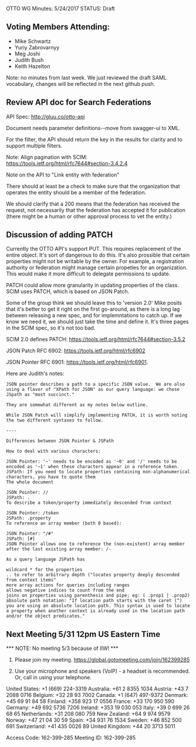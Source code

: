 OTTO WG Minutes: 5/24/2017
STATUS: Draft

## Voting Members Attending:
 - Mike Schwartz
 - Yuriy Zabrovarnyy
 - Meg Joshi
 - Judith Bush
 - Keith Hazelton

Note: no minutes from last week. We just reviewed the draft SAML vocabulary,
changes will be reflected in the next github push.

## Review API doc for Search Federations

 API Spec: http://gluu.co/otto-api

Document needs parameter definitions--move from swagger-ui to XML.

For the filter, the API should return the key in the results for clarity and
to support multiple filters.

Note: Align pagination with SCIM:
  https://tools.ietf.org/html/rfc7644#section-3.4.2.4

Note on the API to "Link entity with federation"

There should at least be a check to make sure that the organization that
operates the entity should be a member of the federation.

We should clarify that a 200 means that the federation has received the
request, not necessarily that the federation has accepted it for publication
(there might be a human or other approval process to vet the entity.)

## Discussion of adding PATCH

Currently the OTTO API's support PUT. This requires replacement of the entire
object. It's sort of dangerous to do this. It's also prossible that certain
properties might not be writable by the owner. For example, a registration
authority or federation might manage certain propeties for an organization.
This would make it more difficult to delegate permissions to update.

PATCH could allow more granularity in updating properties of the class. SCIM uses PATCH, which is based on JSON Patch.

Some of the group think we should leave this to 'version 2.0' Mike posits that
it's better to get it right on the first go-around, as there is a long lag
between releasing a new spec, and for implemntations to catch up. If we know
we need it, we should just take the time and define it. It's three pages in the
SCIM spec, so it's not too bad.

SCIM 2.0 defines PATCH:
  https://tools.ietf.org/html/rfc7644#section-3.5.2

JSON Patch RFC 6902:
  https://tools.ietf.org/html/rfc6902

JSON Pointer RFC 6901:
  https://tools.ietf.org/html/rfc6901.


Here are Judith's notes:
```
JSON pointer describes a path to a specific JSON value.  We are also using a flavor of "XPath for JSON" as our query language: we chose JSpath as "most succinct."

They are somewhat different as my notes below outline.

While JSON Patch will simplify implementing PATCH, it is worth noting the two different syntaxes to follow.

----

Differences between JSON Pointer & JSPath

How to deal with various characters:

JSON Pointer: '~' needs to be encoded as '~0' and '/' needs to be encoded as '~1' when these characters appear in a reference token.
JSPath: If you need to locate properties containing non-alphanumerical characters, you have to quote them
The whole document

JSON Pointer: //
JSPath: .
To describe a token/property immediately descended from context

JSON Pointer: /token
JSPath: .property
To reference an array member (both 0 based):

JSON Pointer: "/#"
JSPath: [#]
JSON Pointer allows one to reference the (non-existent) array member after the last existing array member: /-

As a query language JSPath has

wildcard * for the properties
.. to refer to arbitrary depth ("locates property deeply descended from context items"
more array actions for queries including ranges
allows negative indices to count from the end
joins on properties using parenthesis and pipe; eg: ( .prop1 | .prop2)
absolute path notation: "If location path starts with the caret (^) you are using an absolute location path. This syntax is used to locate a property when another context is already used in the location path and/or the object predicates."

```

## Next Meeting 5/31 12pm US Eastern Time

*** NOTE: No meeting 5/3 because of IIW! ***

1.  Please join my meeting.
https://global.gotomeeting.com/join/162399285

2.  Use your microphone and speakers (VoIP) - a headset is recommended.  Or, call in using your telephone.

United States: +1 (669) 224-3319
Australia: +61 2 8355 1034
Austria: +43 7 2088 0716
Belgium: +32 28 93 7002
Canada: +1 (647) 497-9372
Denmark: +45 69 91 84 58
Finland: +358 923 17 0556
France: +33 170 950 590
Germany: +49 692 5736 7206
Ireland: +353 19 030 053
Italy: +39 0 699 26 68 65
Netherlands: +31 208 080 759
New Zealand: +64 9 974 9579
Norway: +47 21 04 30 59
Spain: +34 931 76 1534
Sweden: +46 852 500 691
Switzerland: +41 435 0026 89
United Kingdom: +44 20 3713 5011

Access Code: 162-399-285
Meeting ID: 162-399-285
